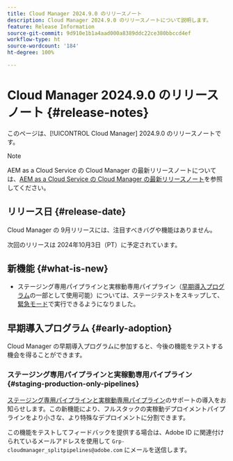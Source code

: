 ```yaml
---
title: Cloud Manager 2024.9.0 のリリースノート
description: Cloud Manager 2024.9.0 のリリースノートについて説明します。
feature: Release Information
source-git-commit: 9d910e1b1a4aad000a8389ddc22ce380bbccd4ef
workflow-type: ht
source-wordcount: '184'
ht-degree: 100%

---
```


# Cloud Manager 2024.9.0 のリリースノート {#release-notes}

このページは、[!UICONTROL Cloud Manager] 2024.9.0 のリリースノートです。

>[!NOTE]
>
>AEM as a Cloud Service の Cloud Manager の最新リリースノートについては、[AEM as a Cloud Service の Cloud Manager の最新リリースノート](https://experienceleague.adobe.com/ja/docs/experience-manager-cloud-service/content/release-notes/cloud-manager/current)を参照してください。

## リリース日 {#release-date}

Cloud Manager の 9月リリースには、注目すべきバグや機能はありません。

次回のリリースは 2024年10月3日（PT）に予定されています。


## 新機能 {#what-is-new}

* ステージング専用パイプラインと実稼動専用パイプライン（[早期導入プログラム](#staging-production-only-pipelines)の一部として使用可能）については、ステージテストをスキップして、[緊急モード](/help/using/stage-prod-only.md#emergency-mode)で実行できるようになりました。

## 早期導入プログラム {#early-adoption}

Cloud Manager の早期導入プログラムに参加すると、今後の機能をテストする機会を得ることができます。


### ステージング専用パイプラインと実稼動専用パイプライン {#staging-production-only-pipelines}

[ステージング専用パイプラインと実稼動専用パイプライン](/help/using/stage-prod-only.md)のサポートの導入をお知らせします。この新機能により、フルスタックの実稼動デプロイメントパイプラインをより小さな、より特殊なデプロイメントに分割できます。

この機能をテストしてフィードバックを提供する場合は、Adobe ID に関連付けられているメールアドレスを使用して `Grp-cloudmanager_splitpipelines@adobe.com` にメールを送信します。

<!-- ## Bug fixes

* text

## Known Issues {#known-issues}

{{content-copy-known-issues}} LEAVE IN??? -->